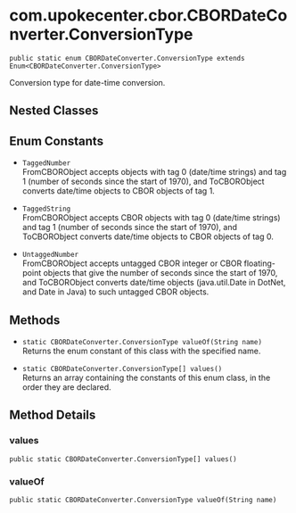 # com.upokecenter.cbor.CBORDateConverter.ConversionType

    public static enum CBORDateConverter.ConversionType extends Enum<CBORDateConverter.ConversionType>

Conversion type for date-time conversion.

## Nested Classes

## Enum Constants

* `TaggedNumber `<br>
 FromCBORObject accepts objects with tag 0 (date/time strings) and tag 1
 (number of seconds since the start of 1970), and ToCBORObject converts
 date/time objects to CBOR objects of tag 1.

* `TaggedString `<br>
 FromCBORObject accepts CBOR objects with tag 0 (date/time strings) and tag 1
 (number of seconds since the start of 1970), and ToCBORObject converts
 date/time objects to CBOR objects of tag 0.

* `UntaggedNumber `<br>
 FromCBORObject accepts untagged CBOR integer or CBOR floating-point objects
 that give the number of seconds since the start of 1970, and ToCBORObject
 converts date/time objects (java.util.Date in DotNet, and Date in Java) to such
 untagged CBOR objects.

## Methods

* `static CBORDateConverter.ConversionType valueOf(String name)`<br>
 Returns the enum constant of this class with the specified name.

* `static CBORDateConverter.ConversionType[] values()`<br>
 Returns an array containing the constants of this enum class, in
the order they are declared.

## Method Details

### values

    public static CBORDateConverter.ConversionType[] values()

### valueOf

    public static CBORDateConverter.ConversionType valueOf(String name)
